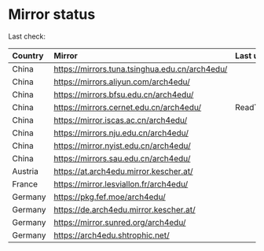 <script src="./time.js"></script>
# Mirror status
Last check: <script type="text/javascript">localize(1749434972.5194302);</script>

|Country|Mirror|Last update|
|:------|:-----|:----------|
|China|https://mirrors.tuna.tsinghua.edu.cn/arch4edu/|<script type="text/javascript">localize(1749408194);</script>|
|China|https://mirrors.aliyun.com/arch4edu/|<script type="text/javascript">localize(1749408194);</script>|
|China|https://mirrors.bfsu.edu.cn/arch4edu/|<script type="text/javascript">localize(1749408194);</script>|
|China|https://mirrors.cernet.edu.cn/arch4edu/|ReadTimeout|
|China|https://mirror.iscas.ac.cn/arch4edu/|<script type="text/javascript">localize(1749408194);</script>|
|China|https://mirrors.nju.edu.cn/arch4edu/|<script type="text/javascript">localize(1749365324);</script>|
|China|https://mirror.nyist.edu.cn/arch4edu/|<script type="text/javascript">localize(1749365324);</script>|
|China|https://mirrors.sau.edu.cn/arch4edu/|<script type="text/javascript">localize(1731653531);</script>|
|Austria|https://at.arch4edu.mirror.kescher.at/|<script type="text/javascript">localize(1749408194);</script>|
|France|https://mirror.lesviallon.fr/arch4edu/|<script type="text/javascript">localize(1749020703);</script>|
|Germany|https://pkg.fef.moe/arch4edu/|<script type="text/javascript">localize(1749408194);</script>|
|Germany|https://de.arch4edu.mirror.kescher.at/|<script type="text/javascript">localize(1749408194);</script>|
|Germany|https://mirror.sunred.org/arch4edu/|<script type="text/javascript">localize(1749408194);</script>|
|Germany|https://arch4edu.shtrophic.net/|<script type="text/javascript">localize(1749365324);</script>|

<script src="./tablefilter/tablefilter.js"></script>
<script src="./table.js"></script>